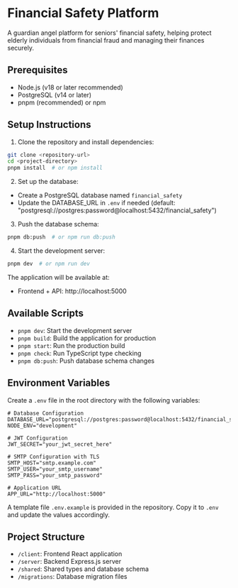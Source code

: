 # Financial Safety Platform

A guardian angel platform for seniors' financial safety, helping protect elderly individuals from financial fraud and managing their finances securely.

## Prerequisites

- Node.js (v18 or later recommended)
- PostgreSQL (v14 or later)
- pnpm (recommended) or npm

## Setup Instructions

1. Clone the repository and install dependencies:
```bash
git clone <repository-url>
cd <project-directory>
pnpm install  # or npm install
```

2. Set up the database:
- Create a PostgreSQL database named `financial_safety`
- Update the DATABASE_URL in `.env` if needed (default: "postgresql://postgres:password@localhost:5432/financial_safety")

3. Push the database schema:
```bash
pnpm db:push  # or npm run db:push
```

4. Start the development server:
```bash
pnpm dev  # or npm run dev
```

The application will be available at:
- Frontend + API: http://localhost:5000

## Available Scripts

- `pnpm dev`: Start the development server
- `pnpm build`: Build the application for production
- `pnpm start`: Run the production build
- `pnpm check`: Run TypeScript type checking
- `pnpm db:push`: Push database schema changes

## Environment Variables

Create a `.env` file in the root directory with the following variables:

```env
# Database Configuration
DATABASE_URL="postgresql://postgres:password@localhost:5432/financial_safety"
NODE_ENV="development"

# JWT Configuration
JWT_SECRET="your_jwt_secret_here"

# SMTP Configuration with TLS
SMTP_HOST="smtp.example.com"
SMTP_USER="your_smtp_username"
SMTP_PASS="your_smtp_password"

# Application URL
APP_URL="http://localhost:5000"
```

A template file `.env.example` is provided in the repository. Copy it to `.env` and update the values accordingly.

## Project Structure

- `/client`: Frontend React application
- `/server`: Backend Express.js server
- `/shared`: Shared types and database schema
- `/migrations`: Database migration files
